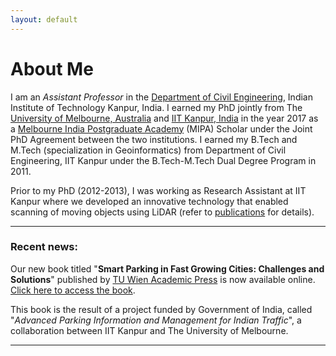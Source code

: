 ```yaml
---
layout: default
---
```

# About Me
I am an _Assistant Professor_ in the [Department of Civil Engineering](https://www.iitk.ac.in/ce), Indian Institute of Technology Kanpur, India. I earned my PhD jointly from The [University of Melbourne, Australia](https://www.unimelb.edu.au/) and [IIT Kanpur, India](https://www.iitk.ac.in/) in the year 2017 as a [Melbourne India Postgraduate Academy](https://mipa.unimelb.edu.au/) (MIPA) Scholar under the Joint PhD Agreement between the two institutions. I earned my B.Tech and M.Tech (specialization in Geoinformatics) from Department of Civil Engineering, IIT Kanpur under the B.Tech-M.Tech Dual Degree Program in 2011.

Prior to my PhD (2012-2013), I was working as Research Assistant at IIT Kanpur where we developed an innovative technology that enabled scanning of moving objects using LiDAR (refer to [publications](./publications.html) for details).

* * *
### Recent news:
Our new book titled "**Smart Parking in Fast Growing Cities: Challenges and Solutions**" published by [TU Wien Academic Press](https://www.tuwien.at/academicpress/) is now available online. [Click here to access the book](https://www.tuwien.at/academicpress/en/product/smart-parking-in-fast-growing-cities-ebook/).

This book is the result of a project funded by Government of India, called "_Advanced Parking Information and Management for Indian Traffic_", a collaboration between IIT Kanpur and The University of Melbourne.
* * *
